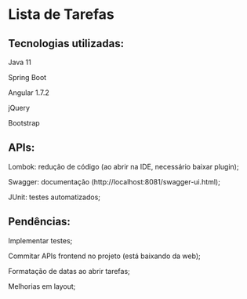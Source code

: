 # Lista de Tarefas


<h2>Tecnologias utilizadas:</h2>
  <p>Java 11</p>
  <p>Spring Boot</p>
  <p>Angular 1.7.2</p>
  <p>jQuery</p>
  <p>Bootstrap</p>

<h2>APIs:</h2>
  <p>Lombok: redução de código (ao abrir na IDE, necessário baixar plugin);</p>
  <p>Swagger: documentação (http://localhost:8081/swagger-ui.html);</p>
  <p>JUnit: testes automatizados;</p>
  
  
<h2> Pendências:</h2>
 <p>Implementar testes;</p>
 <p>Commitar APIs frontend no projeto (está baixando da web);</p>
 <p>Formatação de datas ao abrir tarefas;</p>
 <p>Melhorias em layout;</p>
 
 
  

